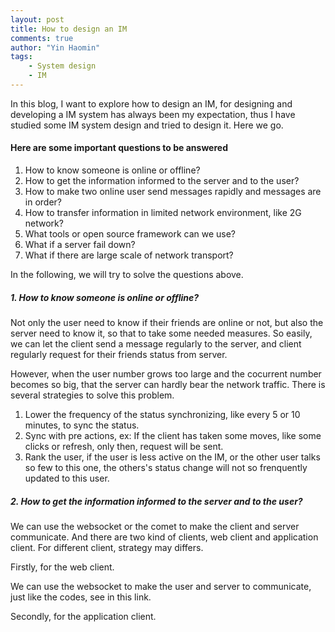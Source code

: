 ```yaml
---
layout: post
title: How to design an IM
comments: true
author: "Yin Haomin"
tags:
    - System design
    - IM
---
```


In this blog, I want to explore how to design an IM, for designing and developing a IM system has always been my expectation, thus I have studied some IM system design and tried to design it. Here we go.

#### Here are some important questions to be answered

1. How to know someone is online or offline?
2. How to get the information informed to the server and to the user?
3. How to make two online user send messages rapidly and messages are in order?
4. How to transfer information in limited network environment, like 2G network?
5. What tools or open source framework can we use?
6. What if a server fail down?
7. What if there are large scale of network transport?

In the following, we will try to solve the questions above.

##### 1. How to know someone is online or offline?

Not only the user need to know if their friends are online or not, but also the server need to know it, so that to take some needed measures. So easily, we can let the client send a message regularly to the server, and client regularly request for their friends status from server.

However, when the user number grows too large and the cocurrent number becomes so big, that the server can hardly bear the network traffic. There is several strategies to solve this problem.

1. Lower the frequency of the status synchronizing, like every 5 or 10 minutes, to sync the status.
2. Sync with pre actions, ex: If the client has taken some moves, like some clicks or refresh, only then, request will be sent.
3. Rank the user, if the user is less active on the IM, or the other user talks so few to this one, the others's status change will not so frenquently updated to this user.

##### 2. How to get the information informed to the server and to the user?

We can use the websocket or the comet to make the client and server communicate. And there are two kind of clients, web client and application client. For different client, strategy may differs.

Firstly, for the web client.

We can use the websocket to make the user and server to communicate, just like the codes, see in this link.

Secondly, for the application client.






